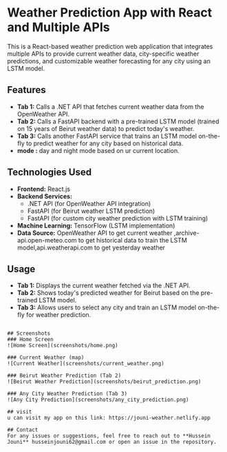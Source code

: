 # Weather Prediction App with React and Multiple APIs

This is a React-based weather prediction web application that integrates multiple APIs to provide current weather data, city-specific weather predictions, and customizable weather forecasting for any city using an LSTM model.

## Features
- **Tab 1:** Calls a .NET API that fetches current weather data from the OpenWeather API.
- **Tab 2:** Calls a FastAPI backend with a pre-trained LSTM model (trained on 15 years of Beirut weather data) to predict today's weather.
- **Tab 3:** Calls another FastAPI service that trains an LSTM model on-the-fly to predict weather for any city based on historical data.
- **mode :** day and night mode based on ur current location.

## Technologies Used
- **Frontend:** React.js
- **Backend Services:**
  - .NET API (for OpenWeather API integration)
  - FastAPI (for Beirut weather LSTM prediction)
  - FastAPI (for custom city weather prediction with LSTM training)
- **Machine Learning:** TensorFlow (LSTM implementation)
- **Data Source:** OpenWeather API to get current weather ,archive-api.open-meteo.com to get historical data to train the LSTM model,api.weatherapi.com to get yesterday weather


## Usage
- **Tab 1:** Displays the current weather fetched via the .NET API.
- **Tab 2:** Shows today's predicted weather for Beirut based on the pre-trained LSTM model.
- **Tab 3:** Allows users to select any city and train an LSTM model on-the-fly for weather prediction.

```

## Screenshots
### Home Screen
![Home Screen](screenshots/home.png)

### Current Weather (map)
![Current Weather](screenshots/current_weather.png)

### Beirut Weather Prediction (Tab 2)
![Beirut Weather Prediction](screenshots/beirut_prediction.png)

### Any City Weather Prediction (Tab 3)
![Any City Prediction](screenshots/any_city_prediction.png)

## visit
u can visit my app on this link: https://jouni-weather.netlify.app

## Contact
For any issues or suggestions, feel free to reach out to **Hussein Jouni** husseinjouni62@gmail.com or open an issue in the repository.

